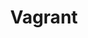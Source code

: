 ---
title: "Vagrant"
linkTitle: "Vagrant"
weight: 3
description: >-
  If you don't have any existing servers available, you can use [Vagrant](https://www.vagrantup.com/) to host a new server locally and onboard it to Azure. This will allow you to simulate "on-premises" servers from your local machine.
---